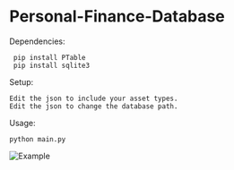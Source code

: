 # Personal-Finance-Database

Dependencies:

     pip install PTable
     pip install sqlite3

Setup:
  
    Edit the json to include your asset types.
    Edit the json to change the database path.

Usage:
  
    python main.py

![Example](https://i.imgur.com/R392l6w.png)

